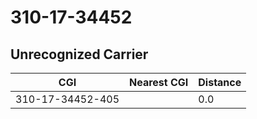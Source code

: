 # 310-17-34452
## Unrecognized Carrier


| CGI | Nearest CGI | Distance |
|-----|-------------|----------|
| 310-17-34452-405 |  | 0.0 |
